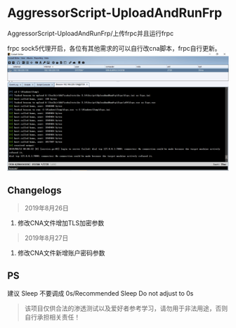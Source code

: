 # AggressorScript-UploadAndRunFrp
AggressorScript-UploadAndRunFrp/上传frpc并且运行frpc

frpc sock5代理开启，各位有其他需求的可以自行改cna脚本，frpc自行更新。
![](/pic/20190813101240.png)

## Changelogs
> 2019年8月26日
1. 修改CNA文件增加TLS加密参数
> 2019年8月27日
1. 修改CNA文件新增账户密码参数
## PS
建议 Sleep 不要调成 0s/Recommended Sleep Do not adjust to 0s

> 该项目仅供合法的渗透测试以及爱好者参考学习，请勿用于非法用途，否则自行承担相关责任！
